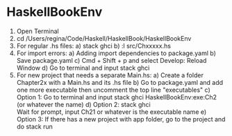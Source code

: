 # HaskellBookEnv

1. Open Terminal
2. cd /Users/regina/Code/Haskell/HaskellBook/HaskellBookEnv
3. For regular .hs files:
    a)  stack ghci
    b)  :l src/Chxxxxx.hs
4. For import errors:
    a)  Adding import dependencies to package.yaml
    b)  Save package.yaml
    c)  Cmd + Shift + p and select Develop: Reload Window
    d)  Go to terminal and input stack ghci
5. For new project that needs a separate Main.hs:
    a)  Create a folder Chapter2x with a Main.hs and its .hs file
    b)  Go to package.yaml and add one more executable then uncomment the top line "executables"
    c)  Option 1: Go to terminal and input stack ghci HaskellBookEnv:exe:Ch2 (or whatever the name)
    d)  Option 2: stack ghci  
        Wait for prompt, input Ch21 or whatever is the executable name
    e)  Option 3: If there has a new project with app folder, go to the project and do stack run
